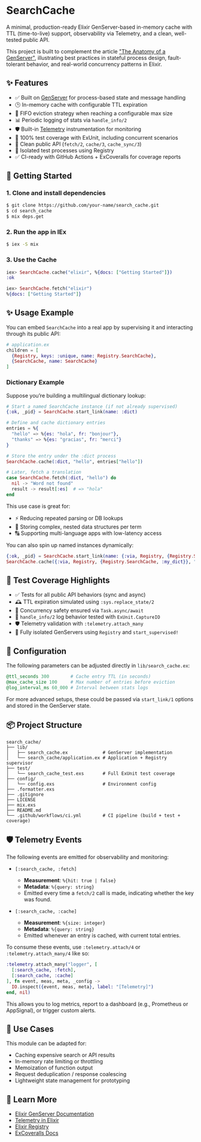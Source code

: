 # SearchCache

A minimal, production-ready Elixir GenServer-based in-memory cache with TTL (time-to-live) support, observability via Telemetry, and a clean, well-tested public API.

This project is built to complement the article ["The Anatomy of a GenServer"](https://dreamingecho.es/blog/the-anatomy-of-a-genserver), illustrating best practices in stateful process design, fault-tolerant behavior, and real-world concurrency patterns in Elixir.

## ✨ Features

- ✅ Built on [GenServer](https://hexdocs.pm/elixir/GenServer.html) for process-based state and message handling
- 🕒 In-memory cache with configurable TTL expiration
- 🧹 FIFO eviction strategy when reaching a configurable max size
- 📊 Periodic logging of stats via `handle_info/2`
- 🛡 Built-in [Telemetry](https://hexdocs.pm/telemetry) instrumentation for monitoring
- 🧪 100% test coverage with ExUnit, including concurrent scenarios
- 🌟 Clean public API (`fetch/2`, `cache/3`, `cache_sync/3`)
- 🧱 Isolated test processes using Registry
- ✅ CI-ready with GitHub Actions + ExCoveralls for coverage reports

## 🚀 Getting Started

### 1. Clone and install dependencies

```bash
$ git clone https://github.com/your-name/search_cache.git
$ cd search_cache
$ mix deps.get
```

### 2. Run the app in IEx

```bash
$ iex -S mix
```

### 3. Use the Cache

```elixir
iex> SearchCache.cache("elixir", %{docs: ["Getting Started"]})
:ok

iex> SearchCache.fetch("elixir")
%{docs: ["Getting Started"]}
```

## ✨ Usage Example

You can embed `SearchCache` into a real app by supervising it and interacting through its public API:

```elixir
# application.ex
children = [
  {Registry, keys: :unique, name: Registry.SearchCache},
  {SearchCache, name: SearchCache}
]
```

### Dictionary Example

Suppose you’re building a multilingual dictionary lookup:

```elixir
# Start a named SearchCache instance (if not already supervised)
{:ok, _pid} = SearchCache.start_link(name: :dict)

# Define and cache dictionary entries
entries = %{
  "hello" => %{es: "hola", fr: "bonjour"},
  "thanks" => %{es: "gracias", fr: "merci"}
}

# Store the entry under the :dict process
SearchCache.cache(:dict, "hello", entries["hello"])

# Later, fetch a translation
case SearchCache.fetch(:dict, "hello") do
  nil -> "Word not found"
  result -> result[:es]  # => "hola"
end
```

This use case is great for:
- ⚡ Reducing repeated parsing or DB lookups
- 🧠 Storing complex, nested data structures per term
- 🔠 Supporting multi-language apps with low-latency access

You can also spin up named instances dynamically:

```elixir
{:ok, _pid} = SearchCache.start_link(name: {:via, Registry, {Registry.SearchCache, :my_dict}})
SearchCache.cache({:via, Registry, {Registry.SearchCache, :my_dict}}, "bye", %{es: "adiós"})
```

## 💯 Test Coverage Highlights

- ✅ Tests for all public API behaviors (sync and async)
- 🕰 TTL expiration simulated using `:sys.replace_state/2`
- 🔀 Concurrency safety ensured via `Task.async/await`
- 📅 `handle_info/2` log behavior tested with `ExUnit.CaptureIO`
- 🛡 Telemetry validation with `:telemetry.attach_many`
- 🧼 Fully isolated GenServers using `Registry` and `start_supervised!`

## 🔧 Configuration

The following parameters can be adjusted directly in `lib/search_cache.ex`:

```elixir
@ttl_seconds 300        # Cache entry TTL (in seconds)
@max_cache_size 100     # Max number of entries before eviction
@log_interval_ms 60_000 # Interval between stats logs
```

For more advanced setups, these could be passed via `start_link/1` options and stored in the GenServer state.

## 📦 Project Structure

```
search_cache/
├── lib/
│   ├── search_cache.ex             # GenServer implementation
│   └── search_cache/application.ex # Application + Registry supervisor
├── test/
│   └── search_cache_test.exs       # Full ExUnit test coverage
├── config/
│   └── config.exs                  # Environment config
├── .formatter.exs
├── .gitignore
├── LICENSE
├── mix.exs
├── README.md
└── .github/workflows/ci.yml        # CI pipeline (build + test + coverage)
```

## 🛡 Telemetry Events

The following events are emitted for observability and monitoring:

- `[:search_cache, :fetch]`
  - **Measurement**: `%{hit: true | false}`
  - **Metadata**: `%{query: string}`
  - Emitted every time a `fetch/2` call is made, indicating whether the key was found.

- `[:search_cache, :cache]`
  - **Measurement**: `%{size: integer}`
  - **Metadata**: `%{query: string}`
  - Emitted whenever an entry is cached, with current total entries.

To consume these events, use `:telemetry.attach/4` or `:telemetry.attach_many/4` like so:

```elixir
:telemetry.attach_many("logger", [
  [:search_cache, :fetch],
  [:search_cache, :cache]
], fn event, meas, meta, _config ->
  IO.inspect({event, meas, meta}, label: "[Telemetry]")
end, nil)
```

This allows you to log metrics, report to a dashboard (e.g., Prometheus or AppSignal), or trigger custom alerts.

## 🧠 Use Cases

This module can be adapted for:

- Caching expensive search or API results
- In-memory rate limiting or throttling
- Memoization of function output
- Request deduplication / response coalescing
- Lightweight state management for prototyping

## 📖 Learn More

- [Elixir GenServer Documentation](https://hexdocs.pm/elixir/GenServer.html)
- [Telemetry in Elixir](https://hexdocs.pm/telemetry/Telemetry.html)
- [Elixir Registry](https://hexdocs.pm/elixir/Registry.html)
- [ExCoveralls Docs](https://github.com/parroty/excoveralls)
